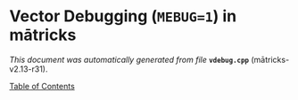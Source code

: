 
# Vector Debugging (`MEBUG=1`) in mātricks
_This document was automatically generated from file_ **`vdebug.cpp`** (mātricks-v2.13-r31).


[Table of Contents](README.md)

